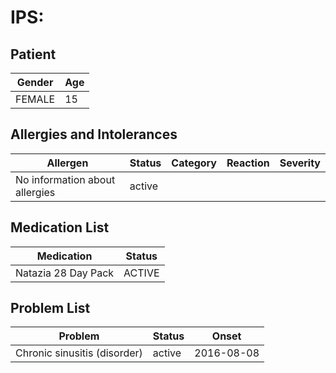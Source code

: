# IPS:

## Patient

|Gender|Age|
|---|---|
|FEMALE|15|

## Allergies and Intolerances

|Allergen|Status|Category|Reaction|Severity|
|---|---|---|---|---|
|No information about allergies|active||||

## Medication List

|Medication|Status|
|---|---|
|Natazia 28 Day Pack|ACTIVE|

## Problem List

|Problem|Status|Onset|
|---|---|---|
|Chronic sinusitis (disorder)|active|2016-08-08|
